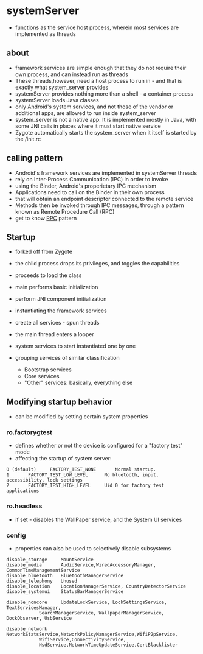 # systemServer

* functions as the service host process, wherein most services are implemented as threads

## about
* framework services are simple enough that they do not require their own process, and can instead run as threads
* These threads,however, need a host process to run in - and that is exactly what system_server provides
* systemServer provides nothing more than a shell - a container process
* systemServer loads Java classes
* only Android's system services, and not those of the vendor or additional apps, are allowed to run inside system_server
* system_server is not a native app: It is implemented mostly in Java, with some JNI calls in places where it must start native service
* Zygote automatically starts the system_server when it itself is started by the /init.rc



## calling pattern
* Android's framework services are implemented in systemServer threads
* rely on Inter-Process Communication (IPC) in order to invoke
* using the Binder, Android's properietary IPC mechanism
* Applications need to call on the Binder in their own process 
* that will obtain an endpoint descriptor connected to the remote service
* Methods then be invoked through IPC messages, through a pattern known as Remote Procedure Call (RPC)
* get to know [RPC](rpc.md) pattern



## Startup
* forked off from Zygote
* the child process drops its privileges, and toggles the capabilities
* proceeds to load the class
* main performs basic initialization
* perform JNI component initialization
* instantiating the framework services
* create all services - spun threads
* the main thread enters a looper


* system services to start instantiated one by one
* grouping services of similar classification
	* Bootstrap services
	* Core services
	* "Other" services: basically, everything else


## Modifying startup behavior
* can be modified by setting certain system properties

### ro.factorygtest
* defines whether or not the device is configured for a "factory test" mode
* affecting the startup of system server:

```
0 (default) 	FACTORY_TEST_NONE 		Normal startup.
1 		FACTORY_TEST_LOW_LEVEL		No bluetooth, input, accessibility, lock settings
2 		FACTORY_TEST_HIGH_LEVEL 	Uid 0 for factory test applications
```

### ro.headless
* if set - disables the WallPaper service, and the System UI services

### config
* properties can also be used to selectively disable subsystems

```
disable_storage 	MountService
disable_media 		AudioService,WiredAccessoryManager, CommonTimeManagementService
disable_bluetooth 	BluetoothManagerService
disable_telephony 	Unused
disable_location 	LocationManagerService, CountryDetectorService
disable_systemui 	StatusBarManagerService

disable_noncore 	UpdateLockService, LockSettingsService, TextServicesManager,
			SearchManagerService, WallpaperManagerService, DockObserver, UsbService

disable_network 	NetworkStatsService,NetworkPolicyManagerService,WifiP2pService,
			WifiService,ConnectivityService,
			NsdService,NetworkTimeUpdateService,CertBlacklister
```


 

